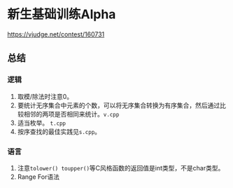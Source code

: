 # 新生基础训练Alpha

https://vjudge.net/contest/160731

## 总结

### 逻辑

1. 取模/除法时注意0。
2. 要统计无序集合中元素的个数，可以将无序集合转换为有序集合，然后通过比较相邻的两项是否相同来统计。`v.cpp`
3. 适当枚举。 `t.cpp`
4. 按序查找的最佳实践见`s.cpp`。

### 语言

1. 注意`tolower() toupper()`等C风格函数的返回值是int类型，不是char类型。
2. Range For语法
